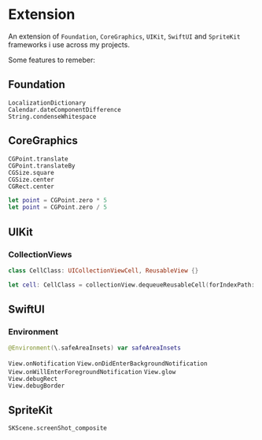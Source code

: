 # Extension

An extension of `Foundation`, `CoreGraphics`, `UIKit`, `SwiftUI` and `SpriteKit` frameworks i use across my projects.

Some features to remeber:
## Foundation

`LocalizationDictionary`  
`Calendar.dateComponentDifference`  
`String.condenseWhitespace`  

## CoreGraphics

`CGPoint.translate`  
`CGPoint.translateBy`  
`CGSize.square`  
`CGSize.center`  
`CGRect.center`  

```swift
let point = CGPoint.zero * 5
let point = CGPoint.zero / 5
```

## UIKit

### CollectionViews
```swift
class CellClass: UICollectionViewCell, ReusableView {}

let cell: CellClass = collectionView.dequeueReusableCell(forIndexPath: indexPath)
```

## SwiftUI

### Environment

```swift
@Environment(\.safeAreaInsets) var safeAreaInsets
```

`View.onNotification`
`View.onDidEnterBackgroundNotification`
`View.onWillEnterForegroundNotification`
`View.glow`  
`View.debugRect`  
`View.debugBorder`  

## SpriteKit

`SKScene.screenShot_composite`  
